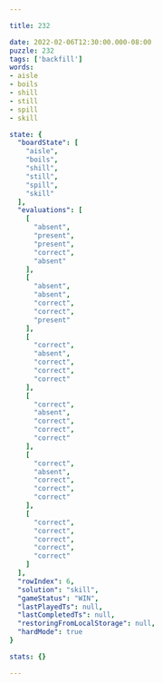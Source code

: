 ```yaml
---

title: 232

date: 2022-02-06T12:30:00.000-08:00
puzzle: 232
tags: ['backfill']
words:
- aisle
- boils
- shill
- still
- spill
- skill

state: {
  "boardState": [
    "aisle",
    "boils",
    "shill",
    "still",
    "spill",
    "skill"
  ],
  "evaluations": [
    [
      "absent",
      "present",
      "present",
      "correct",
      "absent"
    ],
    [
      "absent",
      "absent",
      "correct",
      "correct",
      "present"
    ],
    [
      "correct",
      "absent",
      "correct",
      "correct",
      "correct"
    ],
    [
      "correct",
      "absent",
      "correct",
      "correct",
      "correct"
    ],
    [
      "correct",
      "absent",
      "correct",
      "correct",
      "correct"
    ],
    [
      "correct",
      "correct",
      "correct",
      "correct",
      "correct"
    ]
  ],
  "rowIndex": 6,
  "solution": "skill",
  "gameStatus": "WIN",
  "lastPlayedTs": null,
  "lastCompletedTs": null,
  "restoringFromLocalStorage": null,
  "hardMode": true
}

stats: {}

---
```


<!-- more -->
